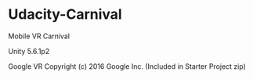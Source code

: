 # Udacity-Carnival
Mobile VR Carnival

Unity 5.6.1p2 

Google VR Copyright (c) 2016 Google Inc. (Included in Starter Project zip)
